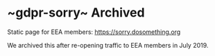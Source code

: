 # ~gdpr-sorry~ Archived
Static page for EEA members: https://sorry.dosomething.org

We archived this after re-opening traffic to EEA members in July 2019.
